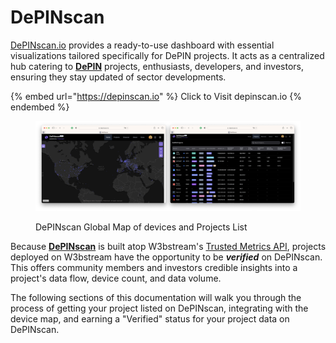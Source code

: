 # DePINscan

[DePINscan.io](https://depinscan.io/) provides a ready-to-use dashboard with essential visualizations tailored specifically for DePIN projects. It acts as a centralized hub catering to [**DePIN**](https://iotex.io/blog/what-are-decentralized-physical-infrastructure-networks-depin/) projects, enthusiasts, developers, and investors, ensuring they stay updated of sector developments.

{% embed url="https://depinscan.io" %}
Click to Visit depinscan.io
{% endembed %}

<figure><img src="../.gitbook/assets/image (2).png" alt=""><figcaption><p>DePINscan Global Map of devices and Projects List</p></figcaption></figure>

Because [**DePINscan**](https://depinscan.io/) is built atop W3bstream's [Trusted Metrics API](broken-reference), projects deployed on W3bstream have the opportunity to be _**verified**_ on DePINscan. This offers community members and investors credible insights into a project's data flow, device count, and data volume.&#x20;

The following sections of this documentation will walk you through the process of getting your project listed on DePINscan, integrating with the device map, and earning a "Verified" status for your project data on DePINscan.
